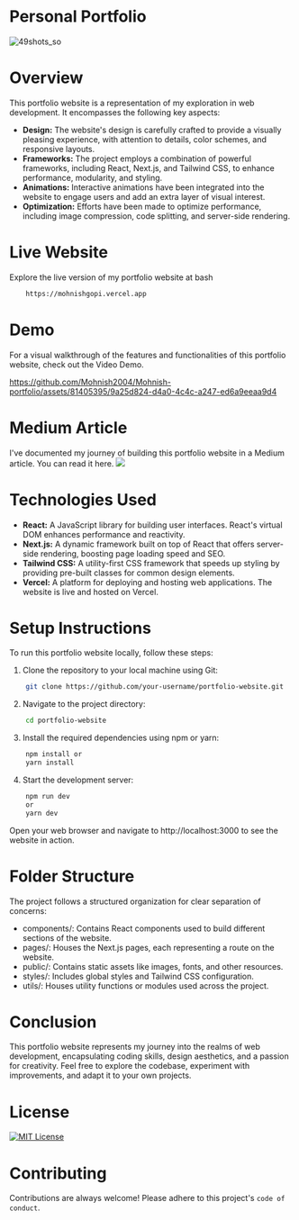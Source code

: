 # Personal Portfolio
![49shots_so](https://github.com/Mohnish2004/Mohnish-portfolio/assets/81405395/fc340dd4-b8dc-470c-915a-6e052043ccd8)

# Overview
This portfolio website is a representation of my exploration in web development. It encompasses the following key aspects:

- **Design:** The website's design is carefully crafted to provide a visually pleasing experience, with attention to details, color schemes, and responsive layouts.
- **Frameworks:** The project employs a combination of powerful frameworks, including React, Next.js, and Tailwind CSS, to enhance performance, modularity, and styling.
- **Animations:** Interactive animations have been integrated into the website to engage users and add an extra layer of visual interest.
- **Optimization:** Efforts have been made to optimize performance, including image compression, code splitting, and server-side rendering.

# Live Website
Explore the live version of my portfolio website at bash 
```bash
    https://mohnishgopi.vercel.app
```

# Demo
For a visual walkthrough of the features and functionalities of this portfolio website, check out the Video Demo.

https://github.com/Mohnish2004/Mohnish-portfolio/assets/81405395/9a25d824-d4a0-4c4c-a247-ed6a9eeaa9d4


# Medium Article
I've documented my journey of building this portfolio website in a Medium article. You can read it here.
[![](https://github-readme-medium.vercel.app/?username=mohnish.gopi)](https://medium.com/@mohnish.gopi/how-i-crafted-my-portfolio-c792a6a859e7)


# Technologies Used
- **React:** A JavaScript library for building user interfaces. React's virtual DOM enhances performance and reactivity.
- **Next.js:** A dynamic framework built on top of React that offers server-side rendering, boosting page loading speed and SEO.
- **Tailwind CSS:** A utility-first CSS framework that speeds up styling by providing pre-built classes for common design elements.
- **Vercel:** A platform for deploying and hosting web applications. The website is live and hosted on Vercel.



# Setup Instructions
To run this portfolio website locally, follow these steps:

1. Clone the repository to your local machine using Git:

```bash
    git clone https://github.com/your-username/portfolio-website.git
```

2. Navigate to the project directory:

```bash
    cd portfolio-website
```

3. Install the required dependencies using npm or yarn:

```bash
    npm install or
    yarn install
```

4. Start the development server:

```bash
    npm run dev
    or
    yarn dev
```

Open your web browser and navigate to http://localhost:3000 to see the website in action.

# Folder Structure
The project follows a structured organization for clear separation of concerns:

- components/: Contains React components used to build different sections of the website.
- pages/: Houses the Next.js pages, each representing a route on the website.
- public/: Contains static assets like images, fonts, and other resources.
- styles/: Includes global styles and Tailwind CSS configuration.
- utils/: Houses utility functions or modules used across the project.

# Conclusion
This portfolio website represents my journey into the realms of web development, encapsulating coding skills, design aesthetics, and a passion for creativity. Feel free to explore the codebase, experiment with improvements, and adapt it to your own projects.

# License
[![MIT License](https://img.shields.io/badge/License-MIT-green.svg)](https://choosealicense.com/licenses/mit/)


# Contributing
Contributions are always welcome!
Please adhere to this project's `code of conduct`.


